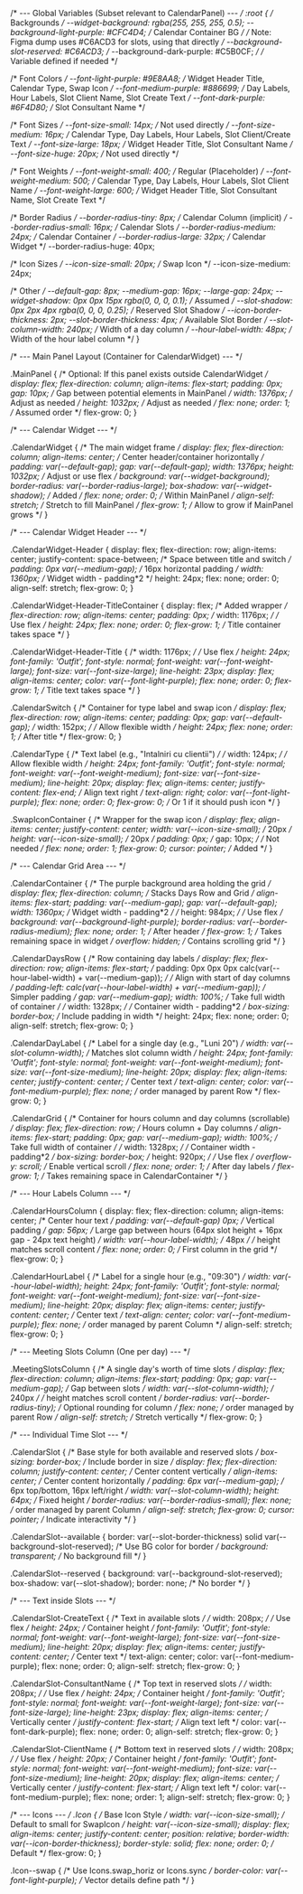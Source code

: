 /* --- Global Variables (Subset relevant to CalendarPanel) --- */
:root {
  /* Backgrounds */
  --widget-background: rgba(255, 255, 255, 0.5);
  --background-light-purple: #CFC4D4; /* Calendar Container BG */
  /* Note: Figma dump uses #C6ACD3 for slots, using that directly */
  --background-slot-reserved: #C6ACD3;
  /* --background-dark-purple: #C5B0CF; */ /* Variable defined if needed */

  /* Font Colors */
  --font-light-purple: #9E8AA8;    /* Widget Header Title, Calendar Type, Swap Icon */
  --font-medium-purple: #886699;   /* Day Labels, Hour Labels, Slot Client Name, Slot Create Text */
  --font-dark-purple: #6F4D80;     /* Slot Consultant Name */

  /* Font Sizes */
  --font-size-small: 14px;   /* Not used directly */
  --font-size-medium: 16px;  /* Calendar Type, Day Labels, Hour Labels, Slot Client/Create Text */
  --font-size-large: 18px;   /* Widget Header Title, Slot Consultant Name */
  --font-size-huge: 20px;    /* Not used directly */

  /* Font Weights */
  --font-weight-small: 400;  /* Regular (Placeholder) */
  --font-weight-medium: 500; /* Calendar Type, Day Labels, Hour Labels, Slot Client Name */
  --font-weight-large: 600;  /* Widget Header Title, Slot Consultant Name, Slot Create Text */

  /* Border Radius */
  --border-radius-tiny: 8px;     /* Calendar Column (implicit) */
  --border-radius-small: 16px;   /* Calendar Slots */
  --border-radius-medium: 24px;  /* Calendar Container */
  --border-radius-large: 32px;   /* Calendar Widget */
  --border-radius-huge: 40px;

  /* Icon Sizes */
  --icon-size-small: 20px;    /* Swap Icon */
  --icon-size-medium: 24px;

  /* Other */
  --default-gap: 8px;
  --medium-gap: 16px;
  --large-gap: 24px;
  --widget-shadow: 0px 0px 15px rgba(0, 0, 0, 0.1); /* Assumed */
  --slot-shadow: 0px 2px 4px rgba(0, 0, 0, 0.25); /* Reserved Slot Shadow */
  --icon-border-thickness: 2px;
  --slot-border-thickness: 4px; /* Available Slot Border */
  --slot-column-width: 240px;   /* Width of a day column */
  --hour-label-width: 48px;     /* Width of the hour label column */
}

/* --- Main Panel Layout (Container for CalendarWidget) --- */

.MainPanel { /* Optional: If this panel exists outside CalendarWidget */
  display: flex;
  flex-direction: column;
  align-items: flex-start;
  padding: 0px;
  gap: 10px; /* Gap between potential elements in MainPanel */
  width: 1376px; /* Adjust as needed */
  height: 1032px; /* Adjust as needed */
  flex: none;
  order: 1; /* Assumed order */
  flex-grow: 0;
}

/* --- Calendar Widget --- */

.CalendarWidget { /* The main widget frame */
  display: flex;
  flex-direction: column;
  align-items: center; /* Center header/container horizontally */
  padding: var(--default-gap);
  gap: var(--default-gap);
  width: 1376px;
  height: 1032px; /* Adjust or use flex */
  background: var(--widget-background);
  border-radius: var(--border-radius-large);
  box-shadow: var(--widget-shadow); /* Added */
  flex: none;
  order: 0; /* Within MainPanel */
  align-self: stretch; /* Stretch to fill MainPanel */
  flex-grow: 1; /* Allow to grow if MainPanel grows */
}

/* --- Calendar Widget Header --- */

.CalendarWidget-Header {
  display: flex;
  flex-direction: row;
  align-items: center;
  justify-content: space-between; /* Space between title and switch */
  padding: 0px var(--medium-gap); /* 16px horizontal padding */
  width: 1360px; /* Widget width - padding*2 */
  height: 24px;
  flex: none;
  order: 0;
  align-self: stretch;
  flex-grow: 0;
}

.CalendarWidget-Header-TitleContainer {
  display: flex; /* Added wrapper */
  flex-direction: row;
  align-items: center;
  padding: 0px;
  /* width: 1176px; */ /* Use flex */
  height: 24px;
  flex: none;
  order: 0;
  flex-grow: 1; /* Title container takes space */
}

.CalendarWidget-Header-Title {
  /* width: 1176px; */ /* Use flex */
  height: 24px;
  font-family: 'Outfit';
  font-style: normal;
  font-weight: var(--font-weight-large);
  font-size: var(--font-size-large);
  line-height: 23px;
  display: flex;
  align-items: center;
  color: var(--font-light-purple);
  flex: none;
  order: 0;
  flex-grow: 1; /* Title text takes space */
}

.CalendarSwitch { /* Container for type label and swap icon */
  display: flex;
  flex-direction: row;
  align-items: center;
  padding: 0px;
  gap: var(--default-gap);
  /* width: 152px; */ /* Allow flexible width */
  height: 24px;
  flex: none;
  order: 1; /* After title */
  flex-grow: 0;
}

.CalendarType { /* Text label (e.g., "Intalniri cu clientii") */
  /* width: 124px; */ /* Allow flexible width */
  height: 24px;
  font-family: 'Outfit';
  font-style: normal;
  font-weight: var(--font-weight-medium);
  font-size: var(--font-size-medium);
  line-height: 20px;
  display: flex;
  align-items: center;
  justify-content: flex-end; /* Align text right */
  text-align: right;
  color: var(--font-light-purple);
  flex: none;
  order: 0;
  flex-grow: 0; /* Or 1 if it should push icon */
}

.SwapIconContainer { /* Wrapper for the swap icon */
  display: flex;
  align-items: center;
  justify-content: center;
  width: var(--icon-size-small); /* 20px */
  height: var(--icon-size-small); /* 20px */
  padding: 0px;
  /* gap: 10px; */ /* Not needed */
  flex: none;
  order: 1;
  flex-grow: 0;
  cursor: pointer; /* Added */
}

/* --- Calendar Grid Area --- */

.CalendarContainer { /* The purple background area holding the grid */
  display: flex;
  flex-direction: column; /* Stacks Days Row and Grid */
  align-items: flex-start;
  padding: var(--medium-gap);
  gap: var(--default-gap);
  width: 1360px; /* Widget width - padding*2 */
  /* height: 984px; */ /* Use flex */
  background: var(--background-light-purple);
  border-radius: var(--border-radius-medium);
  flex: none;
  order: 1; /* After header */
  flex-grow: 1; /* Takes remaining space in widget */
  overflow: hidden; /* Contains scrolling grid */
}

.CalendarDaysRow { /* Row containing day labels */
  display: flex;
  flex-direction: row;
  align-items: flex-start;
  /* padding: 0px 0px 0px calc(var(--hour-label-width) + var(--medium-gap)); */ /* Align with start of day columns */
  padding-left: calc(var(--hour-label-width) + var(--medium-gap)); /* Simpler padding */
  gap: var(--medium-gap);
  width: 100%; /* Take full width of container */
  /* width: 1328px; */ /* Container width - padding*2 */
  box-sizing: border-box; /* Include padding in width */
  height: 24px;
  flex: none;
  order: 0;
  align-self: stretch;
  flex-grow: 0;
}

.CalendarDayLabel { /* Label for a single day (e.g., "Luni 20") */
  width: var(--slot-column-width); /* Matches slot column width */
  height: 24px;
  font-family: 'Outfit';
  font-style: normal;
  font-weight: var(--font-weight-medium);
  font-size: var(--font-size-medium);
  line-height: 20px;
  display: flex;
  align-items: center;
  justify-content: center; /* Center text */
  text-align: center;
  color: var(--font-medium-purple);
  flex: none;
  /* order managed by parent Row */
  flex-grow: 0;
}

.CalendarGrid { /* Container for hours column and day columns (scrollable) */
  display: flex;
  flex-direction: row; /* Hours column + Day columns */
  align-items: flex-start;
  padding: 0px;
  gap: var(--medium-gap);
  width: 100%; /* Take full width of container */
  /* width: 1328px; */ /* Container width - padding*2 */
  box-sizing: border-box;
  /* height: 920px; */ /* Use flex */
  overflow-y: scroll; /* Enable vertical scroll */
  flex: none;
  order: 1; /* After day labels */
  flex-grow: 1; /* Takes remaining space in CalendarContainer */
}

/* --- Hour Labels Column --- */

.CalendarHoursColumn {
  display: flex;
  flex-direction: column;
  align-items: center; /* Center hour text */
  padding: var(--default-gap) 0px; /* Vertical padding */
  gap: 56px; /* Large gap between hours (64px slot height + 16px gap - 24px text height) */
  width: var(--hour-label-width); /* 48px */
  /* height matches scroll content */
  flex: none;
  order: 0; /* First column in the grid */
  flex-grow: 0;
}

.CalendarHourLabel { /* Label for a single hour (e.g., "09:30") */
  width: var(--hour-label-width);
  height: 24px;
  font-family: 'Outfit';
  font-style: normal;
  font-weight: var(--font-weight-medium);
  font-size: var(--font-size-medium);
  line-height: 20px;
  display: flex;
  align-items: center;
  justify-content: center; /* Center text */
  text-align: center;
  color: var(--font-medium-purple);
  flex: none;
  /* order managed by parent Column */
  align-self: stretch;
  flex-grow: 0;
}

/* --- Meeting Slots Column (One per day) --- */

.MeetingSlotsColumn { /* A single day's worth of time slots */
  display: flex;
  flex-direction: column;
  align-items: flex-start;
  padding: 0px;
  gap: var(--medium-gap); /* Gap between slots */
  width: var(--slot-column-width); /* 240px */
  /* height matches scroll content */
  border-radius: var(--border-radius-tiny); /* Optional rounding for column */
  flex: none;
  /* order managed by parent Row */
  align-self: stretch; /* Stretch vertically */
  flex-grow: 0;
}

/* --- Individual Time Slot --- */

.CalendarSlot { /* Base style for both available and reserved slots */
  box-sizing: border-box; /* Include border in size */
  display: flex;
  flex-direction: column;
  justify-content: center; /* Center content vertically */
  align-items: center; /* Center content horizontally */
  padding: 6px var(--medium-gap); /* 6px top/bottom, 16px left/right */
  width: var(--slot-column-width);
  height: 64px; /* Fixed height */
  border-radius: var(--border-radius-small);
  flex: none;
  /* order managed by parent Column */
  align-self: stretch;
  flex-grow: 0;
  cursor: pointer; /* Indicate interactivity */
}

.CalendarSlot--available {
  border: var(--slot-border-thickness) solid var(--background-slot-reserved); /* Use BG color for border */
  background: transparent; /* No background fill */
}

.CalendarSlot--reserved {
  background: var(--background-slot-reserved);
  box-shadow: var(--slot-shadow);
  border: none; /* No border */
}

/* --- Text inside Slots --- */

.CalendarSlot-CreateText { /* Text in available slots */
  /* width: 208px; */ /* Use flex */
  height: 24px; /* Container height */
  font-family: 'Outfit';
  font-style: normal;
  font-weight: var(--font-weight-large);
  font-size: var(--font-size-medium);
  line-height: 20px;
  display: flex;
  align-items: center;
  justify-content: center; /* Center text */
  text-align: center;
  color: var(--font-medium-purple);
  flex: none;
  order: 0;
  align-self: stretch;
  flex-grow: 0;
}

.CalendarSlot-ConsultantName { /* Top text in reserved slots */
  /* width: 208px; */ /* Use flex */
  height: 24px; /* Container height */
  font-family: 'Outfit';
  font-style: normal;
  font-weight: var(--font-weight-large);
  font-size: var(--font-size-large);
  line-height: 23px;
  display: flex;
  align-items: center; /* Vertically center */
  justify-content: flex-start; /* Align text left */
  color: var(--font-dark-purple);
  flex: none;
  order: 0;
  align-self: stretch;
  flex-grow: 0;
}

.CalendarSlot-ClientName { /* Bottom text in reserved slots */
  /* width: 208px; */ /* Use flex */
  height: 20px; /* Container height */
  font-family: 'Outfit';
  font-style: normal;
  font-weight: var(--font-weight-medium);
  font-size: var(--font-size-medium);
  line-height: 20px;
  display: flex;
  align-items: center; /* Vertically center */
  justify-content: flex-start; /* Align text left */
  color: var(--font-medium-purple);
  flex: none;
  order: 1;
  align-self: stretch;
  flex-grow: 0;
}


/* --- Icons --- */
.Icon { /* Base Icon Style */
  width: var(--icon-size-small); /* Default to small for SwapIcon */
  height: var(--icon-size-small);
  display: flex;
  align-items: center;
  justify-content: center;
  position: relative;
  border-width: var(--icon-border-thickness);
  border-style: solid;
  flex: none;
  order: 0; /* Default */
  flex-grow: 0;
}

.Icon--swap {
  /* Use Icons.swap_horiz or Icons.sync */
  border-color: var(--font-light-purple);
  /* Vector details define path */
}
